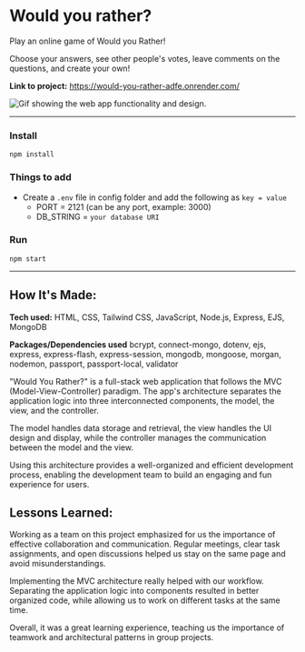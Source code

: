 # Would you rather?

Play an online game of Would you Rather!

Choose your answers, see other people's votes, leave comments on the questions, and create your own!

**Link to project:** https://would-you-rather-adfe.onrender.com/

![Gif showing the web app functionality and design.](public/images/wyr.gif)

---

### Install

`npm install`

### Things to add

- Create a `.env` file in config folder and add the following as `key = value`
  - PORT = 2121 (can be any port, example: 3000)
  - DB_STRING = `your database URI`

### Run

`npm start`

---

## How It's Made:

**Tech used:** HTML, CSS, Tailwind CSS, JavaScript, Node.js, Express, EJS, MongoDB

**Packages/Dependencies used**
bcrypt, connect-mongo, dotenv, ejs, express, express-flash, express-session, mongodb, mongoose, morgan, nodemon, passport, passport-local, validator

"Would You Rather?" is a full-stack web application that follows the MVC (Model-View-Controller) paradigm. The app's architecture separates the application logic into three interconnected components, the model, the view, and the controller.

The model handles data storage and retrieval, the view handles the UI design and display, while the controller manages the communication between the model and the view.

Using this architecture provides a well-organized and efficient development process, enabling the development team to build an engaging and fun experience for users.

## Lessons Learned:

Working as a team on this project emphasized for us the importance of effective collaboration and communication. Regular meetings, clear task assignments, and open discussions helped us stay on the same page and avoid misunderstandings.

Implementing the MVC architecture really helped with our workflow. Separating the application logic into components resulted in better organized code, while allowing us to work on different tasks at the same time.

Overall, it was a great learning experience, teaching us the importance of teamwork and architectural patterns in group projects.